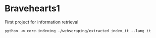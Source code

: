 # Bravehearts1
First project for information retrieval

```
python -m core.indexing ./webscraping/extracted index_it --lang it

```